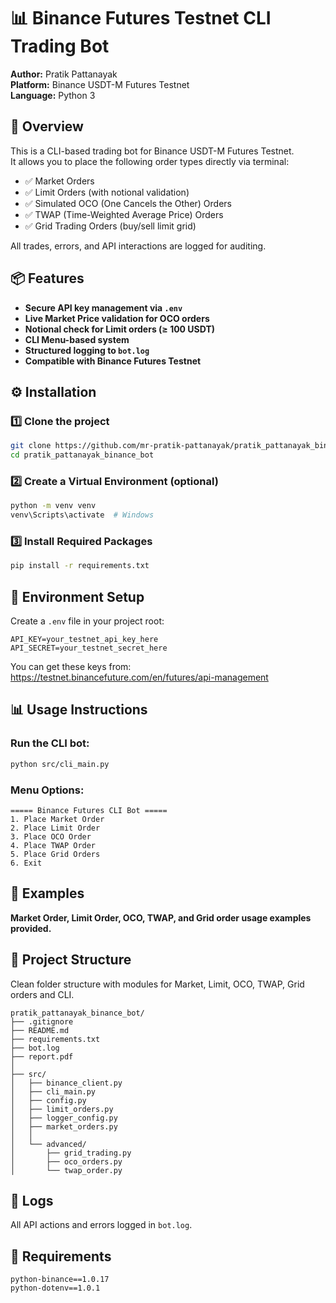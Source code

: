 
# 📊 Binance Futures Testnet CLI Trading Bot

**Author:** Pratik Pattanayak  
**Platform:** Binance USDT-M Futures Testnet  
**Language:** Python 3

## 📌 Overview

This is a CLI-based trading bot for Binance USDT-M Futures Testnet.  
It allows you to place the following order types directly via terminal:

- ✅ Market Orders
- ✅ Limit Orders (with notional validation)
- ✅ Simulated OCO (One Cancels the Other) Orders
- ✅ TWAP (Time-Weighted Average Price) Orders
- ✅ Grid Trading Orders (buy/sell limit grid)

All trades, errors, and API interactions are logged for auditing.

## 📦 Features

- **Secure API key management via `.env`**
- **Live Market Price validation for OCO orders**
- **Notional check for Limit orders (≥ 100 USDT)**
- **CLI Menu-based system**
- **Structured logging to `bot.log`**
- **Compatible with Binance Futures Testnet**

## ⚙️ Installation

### 1️⃣ Clone the project
```bash
git clone https://github.com/mr-pratik-pattanayak/pratik_pattanayak_binance_bot.git
cd pratik_pattanayak_binance_bot
```

### 2️⃣ Create a Virtual Environment (optional)
```bash
python -m venv venv
venv\Scripts\activate  # Windows
```

### 3️⃣ Install Required Packages
```bash
pip install -r requirements.txt
```

## 📑 Environment Setup

Create a `.env` file in your project root:

```
API_KEY=your_testnet_api_key_here
API_SECRET=your_testnet_secret_here
```

You can get these keys from:  
https://testnet.binancefuture.com/en/futures/api-management

## 📊 Usage Instructions

### Run the CLI bot:
```bash
python src/cli_main.py
```

### Menu Options:
```
===== Binance Futures CLI Bot =====
1. Place Market Order
2. Place Limit Order
3. Place OCO Order
4. Place TWAP Order
5. Place Grid Orders
6. Exit
```

## 📄 Examples

**Market Order, Limit Order, OCO, TWAP, and Grid order usage examples provided.**

## 📁 Project Structure

Clean folder structure with modules for Market, Limit, OCO, TWAP, Grid orders and CLI.

```
pratik_pattanayak_binance_bot/
├── .gitignore
├── README.md
├── requirements.txt
├── bot.log
├── report.pdf
│
├── src/
│   ├── binance_client.py
│   ├── cli_main.py
│   ├── config.py
│   ├── limit_orders.py
│   ├── logger_config.py
│   ├── market_orders.py
│   │
│   └── advanced/
│       ├── grid_trading.py
│       ├── oco_orders.py
│       └── twap_order.py
```







## 📝 Logs

All API actions and errors logged in `bot.log`.

## 📌 Requirements

```
python-binance==1.0.17
python-dotenv==1.0.1
```



